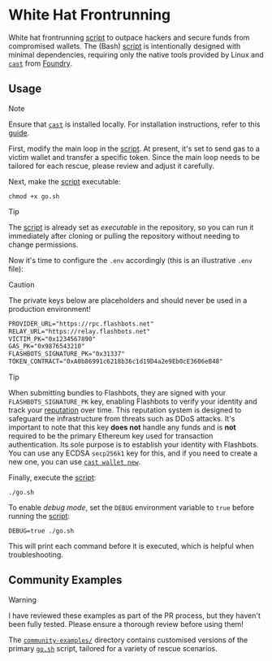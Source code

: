 # White Hat Frontrunning

White hat frontrunning [script](./go.sh) to outpace hackers and secure funds from compromised wallets. The (Bash) [script](./go.sh) is intentionally designed with minimal dependencies, requiring only the native tools provided by Linux and [`cast`](https://github.com/foundry-rs/foundry/tree/master/crates/cast) from [Foundry](https://github.com/foundry-rs/foundry).

## Usage

> [!NOTE]
> Ensure that [`cast`](https://github.com/foundry-rs/foundry/tree/master/crates/cast) is installed locally. For installation instructions, refer to this [guide](https://book.getfoundry.sh/getting-started/installation).

First, modify the main loop in the [script](./go.sh). At present, it's set to send gas to a victim wallet and transfer a specific token. Since the main loop needs to be tailored for each rescue, please review and adjust it carefully.

Next, make the [script](./go.sh) executable:

```console
chmod +x go.sh
```

> [!TIP]
> The [script](./go.sh) is already set as _executable_ in the repository, so you can run it immediately after cloning or pulling the repository without needing to change permissions.

Now it's time to configure the `.env` accordingly (this is an illustrative `.env` file):

> [!CAUTION]
> The private keys below are placeholders and should never be used in a production environment!

```txt
PROVIDER_URL="https://rpc.flashbots.net"
RELAY_URL="https://relay.flashbots.net"
VICTIM_PK="0x1234567890"
GAS_PK="0x9876543210"
FLASHBOTS_SIGNATURE_PK="0x31337"
TOKEN_CONTRACT="0xA0b86991c6218b36c1d19D4a2e9Eb0cE3606eB48"
```

> [!TIP]
> When submitting bundles to Flashbots, they are signed with your `FLASHBOTS_SIGNATURE_PK` key, enabling Flashbots to verify your identity and track your [reputation](https://docs.flashbots.net/flashbots-auction/advanced/reputation) over time. This reputation system is designed to safeguard the infrastructure from threats such as DDoS attacks. It's important to note that this key **does not** handle any funds and is **not** required to be the primary Ethereum key used for transaction authentication. Its sole purpose is to establish your identity with Flashbots. You can use any ECDSA `secp256k1` key for this, and if you need to create a new one, you can use [`cast wallet new`](https://book.getfoundry.sh/reference/cast/cast-wallet-new).

Finally, execute the [script](./go.sh):

```console
./go.sh
```

To enable _debug mode_, set the `DEBUG` environment variable to `true` before running the [script](./go.sh):

```console
DEBUG=true ./go.sh
```

This will print each command before it is executed, which is helpful when troubleshooting.

## Community Examples

> [!WARNING]
> I have reviewed these examples as part of the PR process, but they haven't been fully tested. Please ensure a thorough review before using them!

The [`community-examples/`](./community-examples/) directory contains customised versions of the primary [`go.sh`](./go.sh) script, tailored for a variety of rescue scenarios.

